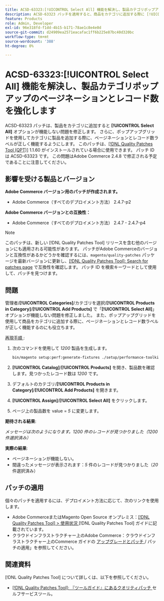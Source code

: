 ```yaml
---
title: ACSD-63323:[!UICONTROL Select All] 機能を解決し、製品カテゴリポップアップのページネーションとレコード数を強化します
description: ACSD-63323 パッチを適用すると、商品をカテゴリに追加する際に [!UICONTROL Select All] オプションが機能しないAdobe Commerceの問題を修正できます。 さらに、ポップアップグリッドを使用してカテゴリに製品を追加する際に、ページネーションとレコード数ラベルが正しく機能するようにします。
feature: Products
role: Admin, Developer
exl-id: 96e318fd-f1dd-4b15-b171-78ae1c8e4e0d
source-git-commit: d24909ea2571eacafac1ff6b225e87bc40d320bc
workflow-type: tm+mt
source-wordcount: '388'
ht-degree: 0%

---
```


# ACSD-63323:[!UICONTROL Select All] 機能を解決し、製品カテゴリポップアップのページネーションとレコード数を強化します

ACSD-63323 パッチは、製品をカテゴリに追加すると **[!UICONTROL Select All]** オプションが機能しない問題を修正します。 さらに、ポップアップグリッドを使用してカテゴリに製品を追加する際に、ページネーションとレコード数ラベルが正しく機能するようにします。 このパッチは、[[!DNL Quality Patches Tool (QPT)]](/help/tools/quality-patches-tool/quality-patches-tool-to-self-serve-quality-patches.md) 1.1.60 がインストールされている場合に使用できます。 パッチ ID は ACSD-63323 です。 この問題はAdobe Commerce 2.4.8 で修正される予定であることに注意してください。

## 影響を受ける製品とバージョン

**Adobe Commerce バージョン用のパッチが作成されます。**
* Adobe Commerce（すべてのデプロイメント方法） 2.4.7-p2

**Adobe Commerce バージョンとの互換性：**
* Adobe Commerce（すべてのデプロイメント方法） 2.4.7 - 2.4.7-p4

>[!NOTE]
>
>このパッチは、新しい [!DNL Quality Patches Tool] リリースを含む他のバージョンにも適用される可能性があります。 パッチがAdobe Commerceのバージョンと互換性があるかどうかを確認するには、`magento/quality-patches` パッケージを最新バージョンに更新し、[[!DNL Quality Patches Tool]: Search for patches page](https://experienceleague.adobe.com/tools/commerce-quality-patches/index.html) で互換性を確認します。 パッチ ID を検索キーワードとして使用して、パッチを見つけます。

## 問題

管理者/**[!UICONTROL Categories]**/カテゴリを選択/**[!UICONTROL Products in Category]**/**[!UICONTROL Add Products]** で「**[!UICONTROL Select All]**」オプションが機能しない問題を修正しました。 また、ポップアップグリッドを使用して商品をカテゴリに追加する際に、ページネーションとレコード数ラベルが正しく機能するのにも役立ちます。


<u> 再現手順 </u>:

1. 次のコマンドを使用して *1200* 製品を生成します。

   ```bash
   bin/magento setup:perf:generate-fixtures ./setup/performance-toolkit/profiles/ce/small.xml
   ```

1. **[!UICONTROL Catalog]**/**[!UICONTROL Products]** を開き、製品数を確認します。見つかったレコード数は *1200* です。
1. デフォルトのカテゴリ/**[!UICONTROL Products in Category]**/**[!UICONTROL Add Products]** を開きます。
1. **[!UICONTROL Assign]**/**[!UICONTROL Select All]** をクリックします。
1. ページ上の製品数を value = *5* に変更します。


**期待される結果**:

*メッセージは次のようになります。1200 件のレコードが見つかりました（1200 件選択済み）*

**実際の結果**:

* ページネーションが機能しない。
* 間違ったメッセージが表示されます：*5* 件のレコードが見つかりました（*20* 件選択済み）

## パッチの適用

個々のパッチを適用するには、デプロイメント方法に応じて、次のリンクを使用します。

* Adobe CommerceまたはMagento Open Source オンプレミス：[[!DNL Quality Patches Tool] > 使用状況 ](/help/tools/quality-patches-tool/usage.md) [!DNL Quality Patches Tool] ガイドに記載されています。
* クラウドインフラストラクチャー上のAdobe Commerce：クラウドインフラストラクチャー上のCommerce ガイドの [ アップグレードとパッチ ](https://experienceleague.adobe.com/docs/commerce-cloud-service/user-guide/develop/upgrade/apply-patches.html)/ パッチの適用」を参照してください。


## 関連資料

[!DNL Quality Patches Tool] について詳しくは、以下を参照してください。

* [[!DNL Quality Patches Tool]: 『ツールガイド』にあるクオリティパッチ ](/help/tools/quality-patches-tool/quality-patches-tool-to-self-serve-quality-patches.md) セルフサービスツール。
